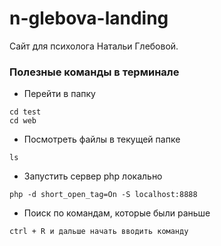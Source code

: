 # n-glebova-landing

Сайт для психолога Натальи Глебовой.

### Полезные команды в терминале
- Перейти в папку
```
cd test
cd web
```

- Посмотреть файлы в текущей папке
```
ls
```

- Запустить сервер php локально
```
php -d short_open_tag=On -S localhost:8888
```

- Поиск по командам, которые были раньше
```
ctrl + R и дальше начать вводить команду
```
